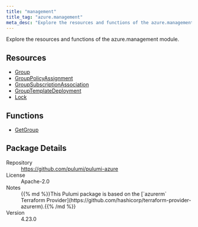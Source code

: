```yaml
---
title: "management"
title_tag: "azure.management"
meta_desc: "Explore the resources and functions of the azure.management module."
---
```


<!-- WARNING: this file was generated by Pulumi Docs Generator. -->
<!-- Do not edit by hand unless you're certain you know what you are doing! -->

Explore the resources and functions of the azure.management module.

<h2 id="resources">Resources</h2>
<ul class="api">
    <li><a href="group" title="Group"><span class="symbol resource"></span>Group</a></li>
    <li><a href="grouppolicyassignment" title="GroupPolicyAssignment"><span class="symbol resource"></span>GroupPolicyAssignment</a></li>
    <li><a href="groupsubscriptionassociation" title="GroupSubscriptionAssociation"><span class="symbol resource"></span>GroupSubscriptionAssociation</a></li>
    <li><a href="grouptemplatedeployment" title="GroupTemplateDeployment"><span class="symbol resource"></span>GroupTemplateDeployment</a></li>
    <li><a href="lock" title="Lock"><span class="symbol resource"></span>Lock</a></li>
</ul>

<h2 id="functions">Functions</h2>
<ul class="api">
    <li><a href="getgroup" title="GetGroup"><span class="symbol function"></span>GetGroup</a></li>
</ul>

<h2 id="package-details">Package Details</h2>
<dl class="package-details">
	<dt>Repository</dt>
	<dd><a href="https://github.com/pulumi/pulumi-azure">https://github.com/pulumi/pulumi-azure</a></dd>
	<dt>License</dt>
	<dd>Apache-2.0</dd>
	<dt>Notes</dt>
	<dd>{{% md %}}This Pulumi package is based on the [`azurerm` Terraform Provider](https://github.com/hashicorp/terraform-provider-azurerm).{{% /md %}}</dd>
	<dt>Version</dt>
	<dd>4.23.0</dd>
</dl>

